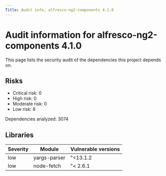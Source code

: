 ```yaml
---
Title: Audit info, alfresco-ng2-components 4.1.0
---
```


# Audit information for alfresco-ng2-components 4.1.0

This page lists the security audit of the dependencies this project depends on.

## Risks

- Critical risk: 0
- High risk: 0
- Moderate risk: 0
- Low risk: 8

Dependencies analyzed: 3074

## Libraries

| Severity | Module | Vulnerable versions |
| --- | --- | --- |
|low | yargs-parser | &#34;&lt;13.1.2 || &gt;=14.0.0 &lt;15.0.1 || &gt;=16.0.0 &lt;18.1.2&#34; |
|low | node-fetch | &#34;&lt; 2.6.1 || &gt;= 3.0.0-beta.1 &lt; 3.0.0-beta.9&#34; |

